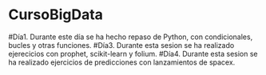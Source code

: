 # CursoBigData

#Día1.
Durante este día se ha hecho repaso de Python, con condicionales, bucles y otras funciones.
#Día3.
Durante esta sesion se ha realizado ejerecicios con prophet, scikit-learn y folium.
#Día4.
Durante esta sesion se ha realizado ejercicios de predicciones con lanzamientos de spacex.

